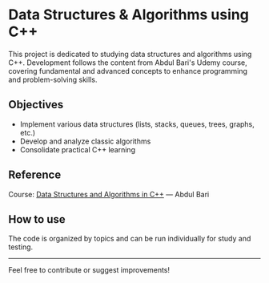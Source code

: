 # Data Structures & Algorithms using C++

This project is dedicated to studying data structures and algorithms using C++. Development follows the content from Abdul Bari's Udemy course, covering fundamental and advanced concepts to enhance programming and problem-solving skills.

## Objectives

- Implement various data structures (lists, stacks, queues, trees, graphs, etc.)
- Develop and analyze classic algorithms
- Consolidate practical C++ learning

## Reference

Course: [Data Structures and Algorithms in C++](https://www.udemy.com/course/datastructurescncpp/) — Abdul Bari

## How to use

The code is organized by topics and can be run individually for study and testing.

---

Feel free to contribute or suggest improvements!
